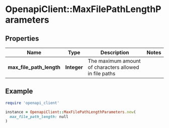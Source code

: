 # OpenapiClient::MaxFilePathLengthParameters

## Properties

| Name | Type | Description | Notes |
| ---- | ---- | ----------- | ----- |
| **max_file_path_length** | **Integer** | The maximum amount of characters allowed in file paths |  |

## Example

```ruby
require 'openapi_client'

instance = OpenapiClient::MaxFilePathLengthParameters.new(
  max_file_path_length: null
)
```

